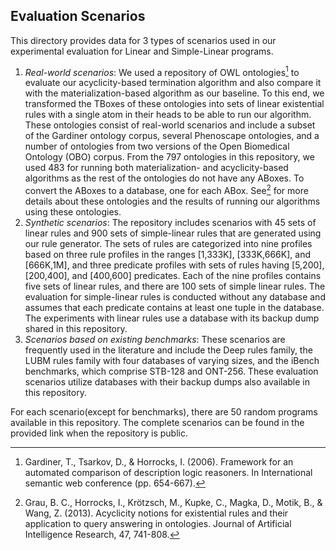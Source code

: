 ## Evaluation Scenarios

This directory provides data for 3 types of scenarios used in our experimental evaluation for Linear and Simple-Linear programs.

1. *Real-world scenarios*: We used a repository of OWL ontologies[^1] to evaluate our acyclicity-based termination algorithm and also compare it with the materialization-based algorithm as our baseline. To this end, we transformed the TBoxes of these ontologies into sets of linear existential rules with a single atom in their heads to be able to run our algorithm. These ontologies consist of real-world scenarios and include a subset of the Gardiner ontology corpus, several Phenoscape ontologies, and a number of ontologies from two versions of the Open Biomedical Ontology (OBO) corpus. From the 797 ontologies in this repository, we used 483 for running both materialization- and acyclicity-based algorithms as the rest of the ontologies do not have any ABoxes. To convert the ABoxes to a database, one for each ABox. See[^2] for more details about these ontologies and the results of running our algorithms using these ontologies.
2. *Synthetic scenarios*: The repository includes scenarios with 45 sets of linear rules and 900 sets of simple-linear rules that are generated using our rule generator. The sets of rules are categorized into nine profiles based on three rule profiles in the ranges [1,333K], [333K,666K], and [666K,1M], and three predicate profiles with sets of rules having [5,200], [200,400], and [400,600] predicates. Each of the nine profiles contains five sets of linear rules, and there are 100 sets of simple linear rules. The evaluation for simple-linear rules is conducted without any database and assumes that each  predicate contains at least one tuple in the database. The experiments with linear rules use a database with its backup dump shared in this repository.
3. *Scenarios based on existing benchmarks*: These scenarios are frequently used in the literature and include the Deep rules family, the LUBM rules family with four databases of varying sizes, and the iBench benchmarks, which comprise STB-128 and ONT-256. These evaluation scenarios utilize databases with their backup dumps also available in this repository.

For each scenario(except for benchmarks), there are 50 random programs available in this repository. The complete scenarios can be found in the provided link when the repository is public.

[^1]: Gardiner, T., Tsarkov, D., & Horrocks, I. (2006). Framework for an automated comparison of description logic reasoners. In International semantic web conference (pp. 654-667).
[^2]: Grau, B. C., Horrocks, I., Krötzsch, M., Kupke, C., Magka, D., Motik, B., & Wang, Z. (2013). Acyclicity notions for existential rules and their application to query answering in ontologies. Journal of Artificial Intelligence Research, 47, 741-808.
